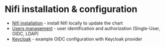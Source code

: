 Nifi installation & configuration
==========

* [Nifi installation](INSTALLATION.md) - install Nifi locally to update the chart
* [Users management](USERMANAGEMENT.md) - user identification and authorization (Single-User, OIDC, LDAP)
* [Keycloak](Keycloak.md) - example OIDC configuration with Keycloak provider
